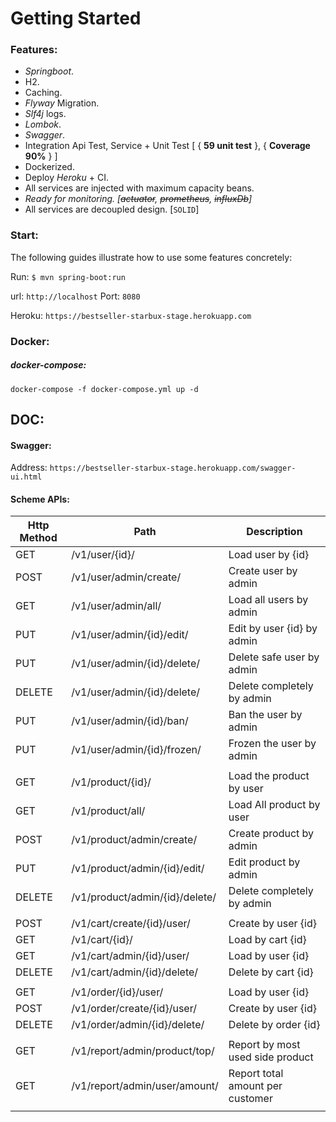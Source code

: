 # Getting Started

### Features:

* _Springboot_.
* H2.
* Caching.
* _Flyway_ Migration.
* _Slf4j_ logs.  
* _Lombok_.
* _Swagger_.
* Integration Api Test, Service + Unit Test [ { **59 unit test** }, { **Coverage 90%** } ]  
* Dockerized.
* Deploy _Heroku_ + CI.
* All services are injected with maximum capacity beans.
* _Ready for monitoring. [~~actuator~~, ~~prometheus~~, ~~influxDb~~]_
* All services are decoupled design. [`SOLID`]

### Start:

The following guides illustrate how to use some features concretely:

Run:
`$ mvn spring-boot:run`

url: `http://localhost` Port: `8080`

Heroku: `https://bestseller-starbux-stage.herokuapp.com`



### Docker:

##### docker-compose:
`docker-compose -f docker-compose.yml up -d`


## DOC:

#### Swagger:
Address:
`https://bestseller-starbux-stage.herokuapp.com/swagger-ui.html`

#### Scheme APIs:

| Http Method   | Path                                    | Description                 |
|-------------	|---------------------------------------- |---------------------------	|
| GET           | /v1/user/{id}/                          | Load user by {id}           |
| POST          | /v1/user/admin/create/                  | Create user by admin        |
| GET           | /v1/user/admin/all/                     | Load all users by admin     |
| PUT           | /v1/user/admin/{id}/edit/               | Edit by user {id} by admin    |
| PUT           | /v1/user/admin/{id}/delete/             | Delete safe user by admin        |
| DELETE        | /v1/user/admin/{id}/delete/             | Delete completely by admin    |
| PUT           | /v1/user/admin/{id}/ban/                | Ban the user by admin        |
| PUT           | /v1/user/admin/{id}/frozen/             | Frozen the user by admin        |
|            	|                                         |                             	|
| GET           | /v1/product/{id}/                       | Load the product by user        |
| GET           | /v1/product/all/                        | Load All product by user     |
| POST          | /v1/product/admin/create/               | Create product by admin        |
| PUT           | /v1/product/admin/{id}/edit/            | Edit product by admin        |
| DELETE        | /v1/product/admin/{id}/delete/          | Delete completely by admin    |
|               |                                         |                               |
| POST          | /v1/cart/create/{id}/user/              | Create by user {id}      |
| GET           | /v1/cart/{id}/                          | Load by cart {id}         |
| GET           | /v1/cart/admin/{id}/user/               | Load by user {id}       |
| DELETE        | /v1/cart/admin/{id}/delete/             | Delete by cart {id}       |
|               |                                         |                               |
| GET           | /v1/order/{id}/user/                    | Load by user {id}         |
| POST          | /v1/order/create/{id}/user/             | Create by user {id}     |
| DELETE        | /v1/order/admin/{id}/delete/            | Delete by order {id}  |
|               |                                         |                               |
| GET           | /v1/report/admin/product/top/           | Report by most used side product         |
| GET           | /v1/report/admin/user/amount/           | Report total amount per customer       |
|               |                                         |                               |



